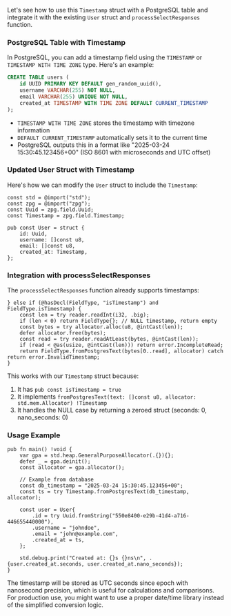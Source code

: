 Let's see how to use this `Timestamp` struct with a PostgreSQL table and integrate it with the existing `User` struct and `processSelectResponses` function.

### PostgreSQL Table with Timestamp

In PostgreSQL, you can add a timestamp field using the `TIMESTAMP` or `TIMESTAMP WITH TIME ZONE` type. Here's an example:

```sql
CREATE TABLE users (
    id UUID PRIMARY KEY DEFAULT gen_random_uuid(),
    username VARCHAR(255) NOT NULL,
    email VARCHAR(255) UNIQUE NOT NULL,
    created_at TIMESTAMP WITH TIME ZONE DEFAULT CURRENT_TIMESTAMP
);
```

- `TIMESTAMP WITH TIME ZONE` stores the timestamp with timezone information
- `DEFAULT CURRENT_TIMESTAMP` automatically sets it to the current time
- PostgreSQL outputs this in a format like "2025-03-24 15:30:45.123456+00" (ISO 8601 with microseconds and UTC offset)

### Updated User Struct with Timestamp

Here's how we can modify the `User` struct to include the `Timestamp`:

```zig
const std = @import("std");
const zpg = @import("zpg");
const Uuid = zpg.field.Uuid;
const Timestamp = zpg.field.Timestamp;

pub const User = struct {
    id: Uuid,
    username: []const u8,
    email: []const u8,
    created_at: Timestamp,
};
```

### Integration with processSelectResponses

The `processSelectResponses` function already supports timestamps:

```zig
} else if (@hasDecl(FieldType, "isTimestamp") and FieldType.isTimestamp) {
    const len = try reader.readInt(i32, .big);
    if (len < 0) return FieldType{}; // NULL timestamp, return empty
    const bytes = try allocator.alloc(u8, @intCast(len));
    defer allocator.free(bytes);
    const read = try reader.readAtLeast(bytes, @intCast(len));
    if (read < @as(usize, @intCast(len))) return error.IncompleteRead;
    return FieldType.fromPostgresText(bytes[0..read], allocator) catch return error.InvalidTimestamp;
}
```

This works with our `Timestamp` struct because:
1. It has `pub const isTimestamp = true`
2. It implements `fromPostgresText(text: []const u8, allocator: std.mem.Allocator) !Timestamp`
3. It handles the NULL case by returning a zeroed struct (seconds: 0, nano_seconds: 0)

### Usage Example

```zig
pub fn main() !void {
    var gpa = std.heap.GeneralPurposeAllocator(.{}){};
    defer _ = gpa.deinit();
    const allocator = gpa.allocator();

    // Example from database
    const db_timestamp = "2025-03-24 15:30:45.123456+00";
    const ts = try Timestamp.fromPostgresText(db_timestamp, allocator);

    const user = User{
        .id = try Uuid.fromString("550e8400-e29b-41d4-a716-446655440000"),
        .username = "johndoe",
        .email = "john@example.com",
        .created_at = ts,
    };

    std.debug.print("Created at: {}s {}ns\n", .{user.created_at.seconds, user.created_at.nano_seconds});
}
```

The timestamp will be stored as UTC seconds since epoch with nanosecond precision, which is useful for calculations and comparisons. For production use, you might want to use a proper date/time library instead of the simplified conversion logic.
